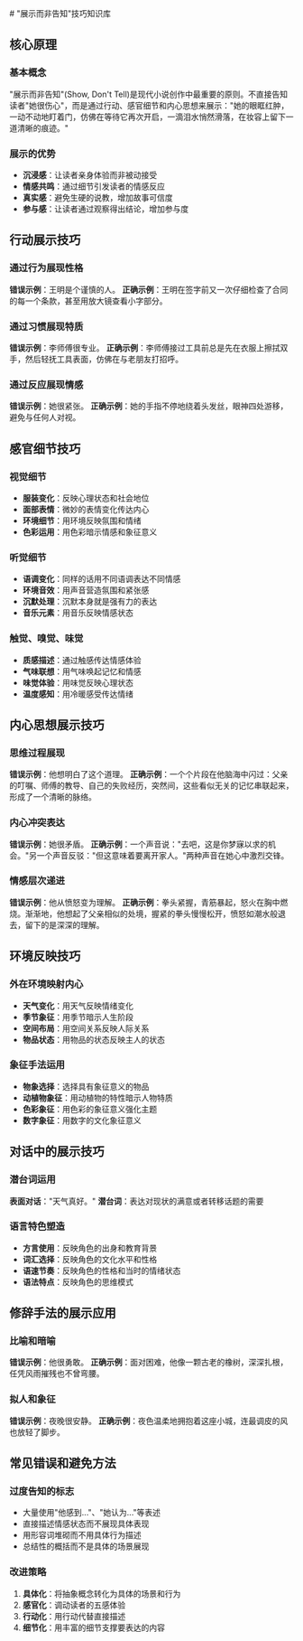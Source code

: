 <knowledge>
# "展示而非告知"技巧知识库

## 核心原理

### 基本概念
"展示而非告知"(Show, Don't Tell)是现代小说创作中最重要的原则。不直接告知读者"她很伤心"，而是通过行动、感官细节和内心思想来展示："她的眼眶红肿，一动不动地盯着门，仿佛在等待它再次开启，一滴泪水悄然滑落，在妆容上留下一道清晰的痕迹。"

### 展示的优势
- **沉浸感**：让读者亲身体验而非被动接受
- **情感共鸣**：通过细节引发读者的情感反应
- **真实感**：避免生硬的说教，增加故事可信度
- **参与感**：让读者通过观察得出结论，增加参与度

## 行动展示技巧

### 通过行为展现性格
**错误示例**：王明是个谨慎的人。
**正确示例**：王明在签字前又一次仔细检查了合同的每一个条款，甚至用放大镜查看小字部分。

### 通过习惯展现特质
**错误示例**：李师傅很专业。
**正确示例**：李师傅接过工具前总是先在衣服上擦拭双手，然后轻抚工具表面，仿佛在与老朋友打招呼。

### 通过反应展现情感
**错误示例**：她很紧张。
**正确示例**：她的手指不停地绕着头发丝，眼神四处游移，避免与任何人对视。

## 感官细节技巧

### 视觉细节
- **服装变化**：反映心理状态和社会地位
- **面部表情**：微妙的表情变化传达内心
- **环境细节**：用环境反映氛围和情绪
- **色彩运用**：用色彩暗示情感和象征意义

### 听觉细节
- **语调变化**：同样的话用不同语调表达不同情感
- **环境音效**：用声音营造氛围和紧张感
- **沉默处理**：沉默本身就是强有力的表达
- **音乐元素**：用音乐反映情感状态

### 触觉、嗅觉、味觉
- **质感描述**：通过触感传达情感体验
- **气味联想**：用气味唤起记忆和情感
- **味觉体验**：用味觉反映心理状态
- **温度感知**：用冷暖感受传达情绪

## 内心思想展示技巧

### 思维过程展现
**错误示例**：他想明白了这个道理。
**正确示例**：一个个片段在他脑海中闪过：父亲的叮嘱、师傅的教导、自己的失败经历，突然间，这些看似无关的记忆串联起来，形成了一个清晰的脉络。

### 内心冲突表达
**错误示例**：她很矛盾。
**正确示例**：一个声音说："去吧，这是你梦寐以求的机会。"另一个声音反驳："但这意味着要离开家人。"两种声音在她心中激烈交锋。

### 情感层次递进
**错误示例**：他从愤怒变为理解。
**正确示例**：拳头紧握，青筋暴起，怒火在胸中燃烧。渐渐地，他想起了父亲相似的处境，握紧的拳头慢慢松开，愤怒如潮水般退去，留下的是深深的理解。

## 环境反映技巧

### 外在环境映射内心
- **天气变化**：用天气反映情绪变化
- **季节象征**：用季节暗示人生阶段
- **空间布局**：用空间关系反映人际关系
- **物品状态**：用物品的状态反映主人的状态

### 象征手法运用
- **物象选择**：选择具有象征意义的物品
- **动植物象征**：用动植物的特性暗示人物特质
- **色彩象征**：用色彩的象征意义强化主题
- **数字象征**：用数字的文化象征意义

## 对话中的展示技巧

### 潜台词运用
**表面对话**："天气真好。"
**潜台词**：表达对现状的满意或者转移话题的需要

### 语言特色塑造
- **方言使用**：反映角色的出身和教育背景
- **词汇选择**：反映角色的文化水平和性格
- **语速节奏**：反映角色的性格和当时的情绪状态
- **语法特点**：反映角色的思维模式

## 修辞手法的展示应用

### 比喻和暗喻
**错误示例**：他很勇敢。
**正确示例**：面对困难，他像一颗古老的橡树，深深扎根，任凭风雨摧残也不曾弯腰。

### 拟人和象征
**错误示例**：夜晚很安静。
**正确示例**：夜色温柔地拥抱着这座小城，连最调皮的风也放轻了脚步。

## 常见错误和避免方法

### 过度告知的标志
- 大量使用"他感到..."、"她认为..."等表述
- 直接描述情感状态而不展现具体表现
- 用形容词堆砌而不用具体行为描述
- 总结性的概括而不是具体的场景展现

### 改进策略
1. **具体化**：将抽象概念转化为具体的场景和行为
2. **感官化**：调动读者的五感体验
3. **行动化**：用行动代替直接描述
4. **细节化**：用丰富的细节支撑要表达的内容

</knowledge>
